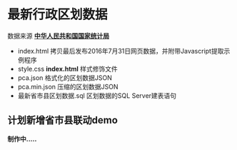 # 最新行政区划数据

数据来源 **[中华人民共和国国家统计局](http://www.stats.gov.cn/tjsj/tjbz/tjyqhdmhcxhfdm/2016/index.html)**



* index.html 拷贝最后发布2016年7月31日网页数据，并附带Javascript提取示例程序
* style.css **index.html** 样式修饰文件
* pca.json 格式化的区划数据JSON
* pca.min.json 压缩的区划数据JSON
* 最新省市县区划数据.sql 区划数据的SQL Server建表语句

## 计划新增省市县联动demo

**制作中.....**
